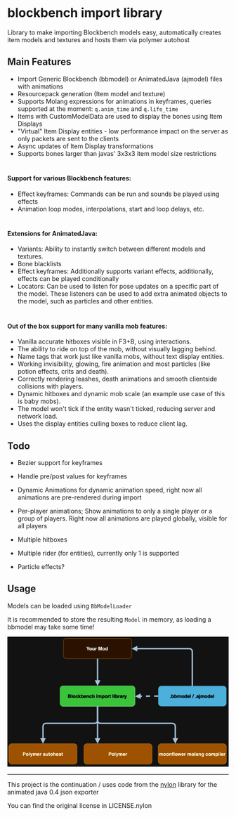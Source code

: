 # blockbench import library

Library to make importing Blockbench models easy, automatically creates item models and textures and hosts them via polymer autohost

## Main Features

- Import Generic Blockbench (bbmodel) or AnimatedJava (ajmodel) files with animations
- Resourcepack generation (Item model and texture)
- Supports Molang expressions for animations in keyframes, queries supported at the moment: `q.anim_time` and `q.life_time`
- Items with CustomModelData are used to display the bones using Item Displays
- "Virtual" Item Display entities - low performance impact on the server as only packets are sent to the clients
- Async updates of Item Display transformations
- Supports bones larger than javas' 3x3x3 item model size restrictions

#
#### Support for various Blockbench features:
- Effect keyframes: Commands can be run and sounds be played using effects
- Animation loop modes, interpolations, start and loop delays, etc.

#
#### Extensions for AnimatedJava:
- Variants: Ability to instantly switch between different models and textures.
- Bone blacklists
- Effect keyframes: Additionally supports variant effects, additionally, effects can be played conditionally
- Locators: Can be used to listen for pose updates on a specific part of the model. These listeners
  can be used to add extra animated objects to the model, such as particles and other entities.

#
#### Out of the box support for many vanilla mob features:
- Vanilla accurate hitboxes visible in F3+B, using interactions.
- The ability to ride on top of the mob, without visually lagging behind.
- Name tags that work just like vanilla mobs, without text display entities.
- Working invisibility, glowing, fire animation and most particles (like potion effects, crits and death).
- Correctly rendering leashes, death animations and smooth clientside collisions with players.
- Dynamic hitboxes and dynamic mob scale (an example use case of this is baby mobs).
- The model won't tick if the entity wasn't ticked, reducing server and network load.
- Uses the display entities culling boxes to reduce client lag.

## Todo

- Bezier support for keyframes
- Handle pre/post values for keyframes
- Dynamic Animations for dynamic animation speed, right now all animations are pre-rendered during import
- Per-player animations; Show animations to only a single player or a group of players. Right now all animations are played globally, visible for all players
- Multiple hitboxes
- Multiple rider (for entities), currently only 1 is supported

- Particle effects?

## Usage

Models can be loaded using `BbModelLoader`

It is recommended to store the resulting `Model` in memory, as loading a bbmodel may take some time!


![docs/img/org.png](docs/img/org.png)

---

This project is the continuation / uses code from the [nylon](https://github.com/Provim-Gaming/nylon) library for the animated java 0.4 json exporter

You can find the original license in LICENSE.nylon
